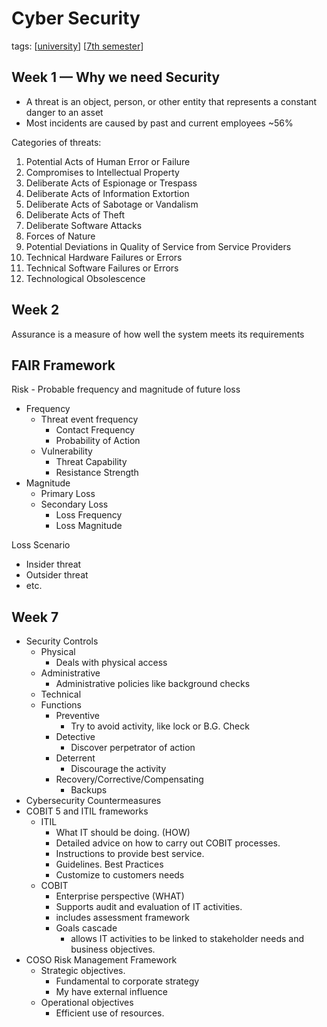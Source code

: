 ---
---

# Cyber Security

tags: [[university]] [[7th semester]]

## Week 1 — Why we need Security

- A threat is an object, person, or other entity that represents a constant danger to an asset
- Most incidents are caused by past and current employees ~56%

Categories of threats:

1.	Potential Acts of Human Error or Failure
2.	Compromises to Intellectual Property
3.	Deliberate Acts of Espionage or Trespass
4.	Deliberate Acts of Information Extortion
5.	Deliberate Acts of Sabotage or Vandalism
6.	Deliberate Acts of Theft
7.	Deliberate Software Attacks
8.	Forces of Nature
9.	Potential Deviations in Quality of Service from Service Providers
10.	Technical Hardware Failures or Errors
11.	Technical Software Failures or Errors
12.	Technological Obsolescence

## Week 2

Assurance is a measure of how well the system meets its requirements

## FAIR Framework

Risk - Probable frequency and magnitude of future loss

- Frequency
  - Threat event frequency
    - Contact Frequency
    - Probability of Action
  - Vulnerability
    - Threat Capability
    - Resistance Strength
- Magnitude
  - Primary Loss
  - Secondary Loss
    - Loss Frequency
    - Loss Magnitude

Loss Scenario

- Insider threat
- Outsider threat
- etc.
  
## Week 7

- Security Controls
  - Physical
    - Deals with physical access
  - Administrative
    - Administrative policies like background checks
  - Technical
  - Functions
    - Preventive
      - Try to avoid activity, like lock or B.G. Check
    - Detective
      - Discover perpetrator of action
    - Deterrent
      - Discourage the activity
    - Recovery/Corrective/Compensating
      - Backups
- Cybersecurity Countermeasures
- COBIT 5 and ITIL frameworks
  - ITIL
    - What IT should be doing. (HOW)
    - Detailed advice on how to carry out COBIT processes.
    - Instructions to provide best service.
    - Guidelines. Best Practices
    - Customize to customers needs
  - COBIT
    - Enterprise perspective (WHAT)
    - Supports audit and evaluation of IT activities.
    - includes assessment framework
    - Goals cascade
      - allows IT activities to be linked to stakeholder needs and business objectives.
- COSO Risk Management Framework
  - Strategic objectives.
    - Fundamental to corporate strategy
    - My have external influence
  - Operational objectives
    - Efficient use of resources.

[//begin]: # "Autogenerated link references for markdown compatibility"
[university]: ../../university "university"
[7th semester]: ../7th-semester "7th-semester"
[//end]: # "Autogenerated link references"

